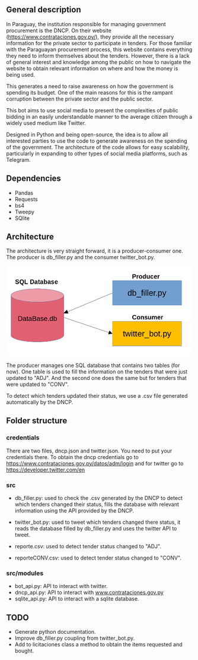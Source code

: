 ## General description

In Paraguay, the institution responsible for managing government procurement is the DNCP. On their website (https://www.contrataciones.gov.py/), they provide all the necessary information for the private sector to participate in tenders. For those familiar with the Paraguayan procurement process, this website contains everything they need to inform themselves about the tenders. However, there is a lack of general interest and knowledge among the public on how to navigate the website to obtain relevant information on where and how the money is being used.

This generates a need to raise awareness on how the government is spending its budget. One of the main reasons for this is the rampant corruption between the private sector and the public sector.

This bot aims to use social media to present the complexities of public bidding in an easily understandable manner to the average citizen through a widely used medium like Twitter.

Designed in Python and being open-source, the idea is to allow all interested parties to use the code to generate awareness on the spending of the government. The architecture of the code allows for easy scalability, particularly in expanding to other types of social media platforms, such as Telegram.

## Dependencies

- Pandas
- Requests 
- bs4
- Tweepy
- SQlite

## Architecture

The architecture is very straight forward, it is a producer-consumer one. The producer is db_filler.py and the consumer twitter_bot.py.

![Screenshot](architecture.png)

The producer manages one SQL database that contains two tables (for now). One table is used to fill the information on the tenders that were just updated to "ADJ". And the second one does the same but for tenders that were updated to "CONV".

To detect which tenders updated their status, we use a .csv file generated automatically by the DNCP. 

## Folder structure

### credentials

 There are two files, dncp.json and twitter.json. You need to put your credentials there. To obtain the dncp credentials go to https://www.contrataciones.gov.py/datos/adm/login and for twitter go to https://developer.twitter.com/en

### src

* db_filler.py: used to check the .csv generated by the DNCP to detect which tenders changed their status, fills the database with relevant information using the API provided by the DNCP.

* twitter_bot.py: used to tweet which tenders changed there status, it reads the database filled by db_filler.py and uses the twitter API to tweet. 

* reporte.csv: used to detect tender status changed to "ADJ".

* reporteCONV.csv: used to detect tender status changed to "CONV".

### src/modules

 * bot_api.py: API to interact with twitter.
 * dncp_api.py: API to interact with www.contrataciones.gov.py
 * sqlite_api.py: API to interact with a sqlite database.

## TODO

- Generate python documentation.
- Improve db_filler.py coupling from twitter_bot.py.
- Add to licitaciones class a method to obtain the items requested and bought.
